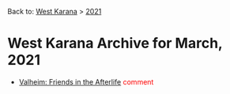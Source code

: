Back to: [West Karana](/posts/westkarana.md) > [2021](/posts/2021/westkarana.md)
# West Karana Archive for March, 2021

* [Valheim: Friends in the Afterlife](1373.md) <span style="color:red;">comment</span>
